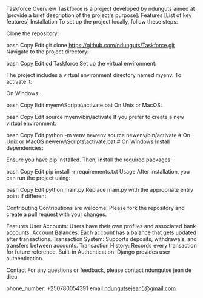Taskforce
Overview
Taskforce is a project developed by ndunguts aimed at [provide a brief description of the project's purpose].
Features
[List of key features]
Installation
To set up the project locally, follow these steps:

Clone the repository:

bash
Copy
Edit
git clone https://github.com/ndunguts/Taskforce.git
Navigate to the project directory:

bash
Copy
Edit
cd Taskforce
Set up the virtual environment:

The project includes a virtual environment directory named myenv. To activate it:

On Windows:

bash
Copy
Edit
myenv\Scripts\activate.bat
On Unix or MacOS:

bash
Copy
Edit
source myenv/bin/activate
If you prefer to create a new virtual environment:

bash
Copy
Edit
python -m venv newenv
source newenv/bin/activate  # On Unix or MacOS
newenv\Scripts\activate.bat  # On Windows
Install dependencies:

Ensure you have pip installed. Then, install the required packages:

bash
Copy
Edit
pip install -r requirements.txt
Usage
After installation, you can run the project using:

bash
Copy
Edit
python main.py
Replace main.py with the appropriate entry point if different.

Contributing
Contributions are welcome! Please fork the repository and create a pull request with your changes.

Features
User Accounts: Users have their own profiles and associated bank accounts.
Account Balances: Each account has a balance that gets updated after transactions.
Transaction System: Supports deposits, withdrawals, and transfers between accounts.
Transaction History: Records every transaction for future reference.
Built-in Authentication: Django provides user authentication.


Contact
For any questions or feedback, please contact ndungutse jean de dieu

phone_number: +250780054391
email:ndungutsejean5@gmail.com
